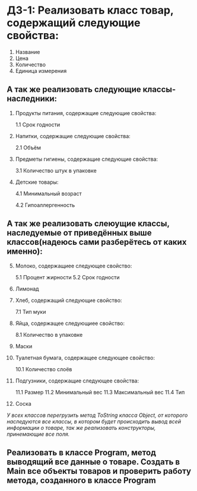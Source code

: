# ДЗ-1: Реализовать класс товар, содержащий следующие свойства:
1. Название
2. Цена
3. Количество
4. Единица измерения

## А так же реализовать следующие классы-наследники:
1. Продукты питания, содержащие следующие свойства:

    1.1 Срок годности

2. Напитки, содержащие следующие свойства:

    2.1 Объём

3. Предметы гигиены, содержащие следующие свойства:

    3.1 Количество штук в упаковке
4. Детские товары:

    4.1 Минимальный возраст

    4.2 Гипоаллергенность

## А так же реализовать слеюущие классы, наследуемые от приведённых выше классов(надеюсь сами разберётесь от каких именно):

5. Молоко, содержащиее следующее свойство:

    5.1 Процент жирности
    5.2 Срок годности

6. Лимонад

7. Хлеб, содержащий следующие свойство:

    7.1 Тип муки

8. Яйца, содержащее следующиее свойство:

    8.1 Количество в упаковке
    
9. Маски

10. Туалетная бумага, содержащее следующее свойство:

    10.1 Количество слоёв

11. Подгузники, содержащие следующее свойства:

    11.1 Размер
    11.2 Минимальный вес
    11.3 Максимальный вес
    11.4 Тип

12. Соска

*У всех классов перегрузить метод ToString класса Object, от которого наследуются все классы, в котором будет происходить вывод всей информации о товаре, так же реализовать конструкторы, принемающие все поля.*

## Реализовать в классе Program, метод выводящий все данные о товаре. Создать в Main все объекты товаров и проверить работу метода, созданного в классе Program
